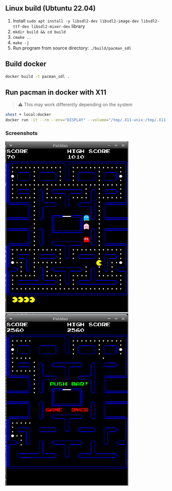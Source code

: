 ## Linux build (Ubtuntu 22.04)

1. Install `sudo apt install -y libsdl2-dev libsdl2-image-dev libsdl2-ttf-dev libsdl2-mixer-dev` library
2. `mkdir build && cd build`
3. `cmake ..`
4. `make -j`
5. Run program from source directory: `./build/pacman_sdl`

## Build docker

```sh
docker build -t pacman_sdl .
```

## Run pacman in docker with X11

> :warning: This may work differently depending on the system
```sh
xhost + local:docker
docker run -it --rm --env="DISPLAY" --volume="/tmp/.X11-unix:/tmp/.X11-unix:rw" pacman_sdl /ws/build/pacman_sdl
```
### Screenshots 
![Pacman Game](./screenshot1.png)
![Pacman Game Push Bar to Play Again](./screenshot2.png)

